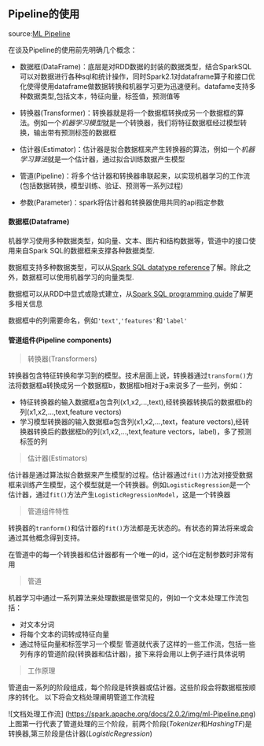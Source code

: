 Pipeline的使用
-----
source:[ML Pipeline](https://spark.apache.org/docs/latest/ml-pipeline.html)

在谈及Pipeline的使用前先明确几个概念：
* 数据框(DataFrame)：底层是对RDD数据的封装的数据类型，结合SparkSQL可以对数据进行各种sql和统计操作，同时Spark2.1对dataframe算子和接口优化使得使用dataframe做数据转换和机器学习更为迅速便利。datafame支持多种数据类型,包括文本，特征向量，标签值，预测值等

* 转换器(Transformer)：转换器就是将一个数据框转换成另一个数据框的算法。例如一个*机器学习模型*就是一个转换器，我们将特征数据框经过模型转换，输出带有预测标签的数据框

* 估计器(Estimator)：估计器是拟合数据框来产生转换器的算法，例如一个*机器学习算法*就是一个估计器，通过拟合训练数据产生模型

* 管道(Pipeline)：将多个估计器和转换器串联起来，以实现机器学习的工作流(包括数据转换，模型训练、验证、预测等一系列过程)
* 参数(Parameter)：spark将估计器和转换器使用共同的api指定参数

#### 数据框(Dataframe)

机器学习使用多种数据类型，如向量、文本、图片和结构数据等，管道中的接口使用来自Spark SQL的数据框来支撑各种数据类型.

数据框支持多种数据类型，可以从[Spark SQL datatype reference](https://spark.apache.org/docs/2.0.2/sql-programming-guide.html#spark-sql-datatype-reference)了解。除此之外，数据框可以使用机器学习的向量类型.

数据框可以从RDD中显式或隐式建立，从[Spark SQL programming guide](https://spark.apache.org/docs/2.0.2/sql-programming-guide.html)了解更多相关信息  

数据框中的列需要命名，例如`'text'`,`'features'`和`'label'`

#### 管道组件(Pipeline components)
> 转换器(Transformers)

  转换器包含特征转换和学习到的模型。技术层面上说，转换器通过``transform()``方法将数据框a转换成另一个数据框b，数据框b相对于a来说多了一些列，例如：
  * 特征转换器的输入数据框a包含列(x1,x2,...,text),经转换器转换后的数据框b的列(x1,x2,...,text,feature vectors)
  * 学习模型转换器的输入数据框a包含列(x1,x2,...,text，feature vectors),经转换器转换后的数据框b的列(x1,x2,...,text,feature vectors，label)，多了预测标签的列

> 估计器(Estimators)

  估计器是通过算法拟合数据来产生模型的过程。估计器通过``fit()``方法对接受数据框来训练产生模型，这个模型就是一个转换器。例如``LogisticRegression``是一个估计器，通过``fit()``方法产生``LogisticRegressionModel``，这是一个转换器

> 管道组件特性

  转换器的``tranform()``和估计器的``fit()``方法都是无状态的。有状态的算法将来或会通过其他概念得到支持。

  在管道中的每一个转换器和估计器都有一个唯一的id，这个id在定制参数时非常有用

> 管道

  机器学习中通过一系列算法来处理数据是很常见的，例如一个文本处理工作流包括：
  * 对文本分词
  * 将每个文本的词转成特征向量
  * 通过特征向量和标签学习一个模型
  管道就代表了这样的一些工作流，包括一些列有序的管道阶段(转换器和估计器)，接下来将会用以上例子进行具体说明

> 工作原理

  管道由一系列的阶段组成，每个阶段是转换器或估计器。这些阶段会将数据框按顺序的转化。
  以下将会文档处理阐明管道工作流程

![文档处理工作流]  (https://spark.apache.org/docs/2.0.2/img/ml-Pipeline.png)
上图第一行代表了管道处理的三个阶段，前两个阶段(*Tokenizer*和*HashingTF*)是转换器,第三阶段是估计器(*LogisticRegression*)
